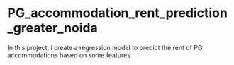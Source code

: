 # PG_accommodation_rent_prediction_greater_noida
In this project, i create a regression model to predict the rent of PG accommodations based on some features.
